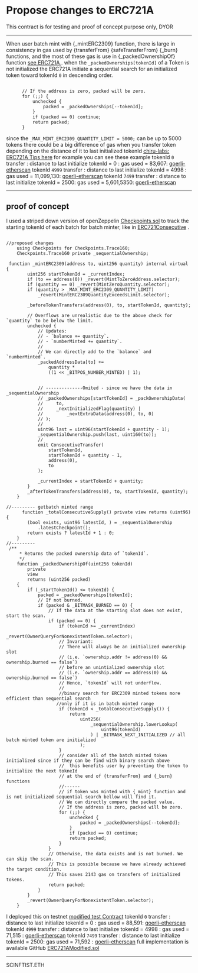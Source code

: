 # Propose changes to ERC721A

This contract is for testing and proof of concept purpose only, DYOR

----

When user batch mint with {_mintERC2309} function, there is large in consistency in gas used by {transferFrom} {safeTransferFrom} {_burn} functions, and the most of these gas is use in {_packedOwnershipOf} function [see ERC721A ](https://github.com/chiru-labs/ERC721A/blob/eb4fad60f826bed543cdb0fee54fe1a256d8c0f5/contracts/ERC721A.sol#L346) . when the `_packedOwnerships[tokenId]` of a Token is not initialized the ERC721A initiate a sequential search for an initialized token toward tokenId `0` in descending order.
```solidity

      // If the address is zero, packed will be zero.
      for (;;) {
          unchecked {
              packed = _packedOwnerships[--tokenId];
          }
          if (packed == 0) continue;
          return packed;
      }
```
since the `_MAX_MINT_ERC2309_QUANTITY_LIMIT = 5000;` can be up to 5000 tokens there could be a big difference of gas when you transfer token depending on the distance of it to last initialized tokenId [chiru-labs: ERC721A Tips here](https://chiru-labs.github.io/ERC721A/#/tips?id=transfers) 
for example you can see these example
tokenId `0` transfer : distance to last initialize tokenId = 0 : gas used = 83,607: [goerli-etherscan](https://goerli.etherscan.io/tx/0x988eda3d87e9a370721282a981451c5b1b887dacee1c145bb5faaeeeb01c8a61)
tokenId `4999` transfer : distance to last initialize tokenId = 4998 : gas used = 11,099,130: [goerli-etherscan](https://goerli.etherscan.io/tx/0x4d87d29888803bbfef5125ab519f1ab3eef547d8457111cff27c2ccd8b14d4a1)
tokenId `7499` transfer : distance to last initialize tokenId = 2500: gas used =  5,601,5350: [goerli-etherscan](https://goerli.etherscan.io/tx/0x9a1b1d7229d6f97e6e8d3d7a10539fa76a278d2546034d138d70ab4dc4987d4f)

---
## proof of concept
I used a striped down version of  openZeppelin [Checkpoints.sol](https://github.com/OpenZeppelin/openzeppelin-contracts/blob/master/contracts/utils/Checkpoints.sol#L364) to track the starting tokenId of each batch for batch minter, like in [ERC721Consecutive](https://github.com/OpenZeppelin/openzeppelin-contracts/blob/master/contracts/token/ERC721/extensions/ERC721Consecutive.sol) .
```solidity 

//proposed changes
    using Checkpoints for Checkpoints.Trace160;
    Checkpoints.Trace160 private _sequentialOwnership;

 function _mintERC2309(address to, uint256 quantity) internal virtual {
        uint256 startTokenId = _currentIndex;
        if (to == address(0)) _revert(MintToZeroAddress.selector);
        if (quantity == 0) _revert(MintZeroQuantity.selector);
        if (quantity > _MAX_MINT_ERC2309_QUANTITY_LIMIT)
            _revert(MintERC2309QuantityExceedsLimit.selector);

        _beforeTokenTransfers(address(0), to, startTokenId, quantity);

        // Overflows are unrealistic due to the above check for `quantity` to be below the limit.
        unchecked {
            // Updates:
            // - `balance += quantity`.
            // - `numberMinted += quantity`.
            //
            // We can directly add to the `balance` and `numberMinted`.
            _packedAddressData[to] +=
                quantity *
                ((1 << _BITPOS_NUMBER_MINTED) | 1);

            
            // --------------Omited - since we have the data in _sequentialOwnership
            // _packedOwnerships[startTokenId] = _packOwnershipData(
            //     to,
            //     _nextInitializedFlag(quantity) |
            //         _nextExtraData(address(0), to, 0)
            // );
            //
            uint96 last = uint96(startTokenId + quantity - 1);
            _sequentialOwnership.push(last, uint160(to));
            //
            emit ConsecutiveTransfer(
                startTokenId,
                startTokenId + quantity - 1,
                address(0),
                to
            );

            _currentIndex = startTokenId + quantity;
        }
        _afterTokenTransfers(address(0), to, startTokenId, quantity);
    }

//--------- getbatch minted range
      function _totalConsecutiveSupply() private view returns (uint96) {
        (bool exists, uint96 latestId, ) = _sequentialOwnership
            .latestCheckpoint();
        return exists ? latestId + 1 : 0;
    }
//---------
 /**
     * Returns the packed ownership data of `tokenId`.
     */
    function _packedOwnershipOf(uint256 tokenId)
        private
        view
        returns (uint256 packed)
    {
        if (_startTokenId() <= tokenId) {
            packed = _packedOwnerships[tokenId];
            // If not burned.
            if (packed & _BITMASK_BURNED == 0) {
                // If the data at the starting slot does not exist, start the scan.
                if (packed == 0) {
                    if (tokenId >= _currentIndex)
                        _revert(OwnerQueryForNonexistentToken.selector);
                    // Invariant:
                    // There will always be an initialized ownership slot
                    // (i.e. `ownership.addr != address(0) && ownership.burned == false`)
                    // before an unintialized ownership slot
                    // (i.e. `ownership.addr == address(0) && ownership.burned == false`)
                    // Hence, `tokenId` will not underflow.
                    //
                    //binary search for ERC2309 minted tokens more efficient than sequential search
                   //only if it is in batch minted range
                    if (tokenId < _totalConsecutiveSupply()) {
                        return
                            uint256(
                                _sequentialOwnership.lowerLookup(
                                    uint96(tokenId)
                                ) | _BITMASK_NEXT_INITIALIZED // all batch minted token are initialized
                            );
                    }
                    // consider all of the batch minted token initialized since if they can be find with binary search above
                    //  this benefits user by preventing the token to initialize the next tokneId 
                    // at the end of {transferFrom} and {_burn} functions
                    //------
                    // if token was minted with {_mint} function and is not initialized sequential search bellow will find it.
                    // We can directly compare the packed value.
                    // If the address is zero, packed will be zero.
                    for (;;) {
                        unchecked {
                            packed = _packedOwnerships[--tokenId];
                        }
                        if (packed == 0) continue;
                        return packed;
                    }
                }
                // Otherwise, the data exists and is not burned. We can skip the scan.
                // This is possible because we have already achieved the target condition.
                // This saves 2143 gas on transfers of initialized tokens.
                return packed;
            }
        }
        _revert(OwnerQueryForNonexistentToken.selector);
    }

```
I deployed this on testnet [modified test Contract](https://goerli.etherscan.io/token/0x85ec9178fb0e1689a955a0bf23892528e3925221#code)
tokenId `0` transfer : distance to last initialize tokenId = 0 : gas used = 88,591: [goerli-etherscan](https://goerli.etherscan.io/tx/0x0c7d7054c06a513754191c680349c64df46ffcbbaa46efc733f5616f18e53ab6)
tokenId `4999` transfer : distance to last initialize tokenId = 4998 : gas used = 71,515 : [goerli-etherscan](https://goerli.etherscan.io/tx/0xcc72edc1664fff86c1a41a9233c7a884ff295099414e332e915c668bcda361ed)
tokenId `7499` transfer : distance to last initialize tokenId = 2500: gas used =  71,592 : [goerli-etherscan](https://goerli.etherscan.io/tx/0x47935037b401bab22c2335312ea247d5daf698b3513ebed00ef6bb47e7132a0f)
full implementation is available GitHub [ERC721AModified.sol](https://github.com/shypink/ERC721AModified/blob/master/contracts/ERC721AToken.sol) 

-----
SCINFTIST.ETH